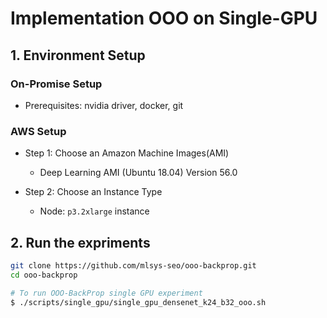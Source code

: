 # Implementation OOO on Single-GPU

## 1. Environment Setup

### On-Promise Setup
- Prerequisites: nvidia driver, docker, git

### AWS Setup

- Step 1: Choose an Amazon Machine Images(AMI)
    - Deep Learning AMI (Ubuntu 18.04) Version 56.0 

- Step 2: Choose an Instance Type
    - Node: `p3.2xlarge` instance

## 2. Run the expriments

```bash
git clone https://github.com/mlsys-seo/ooo-backprop.git
cd ooo-backprop

# To run OOO-BackProp single GPU experiment
$ ./scripts/single_gpu/single_gpu_densenet_k24_b32_ooo.sh
